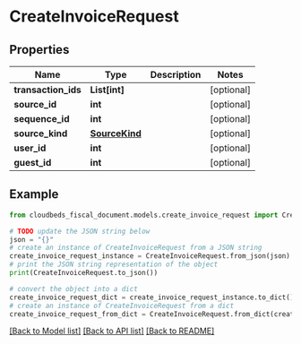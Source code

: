 # CreateInvoiceRequest


## Properties

Name | Type | Description | Notes
------------ | ------------- | ------------- | -------------
**transaction_ids** | **List[int]** |  | [optional] 
**source_id** | **int** |  | [optional] 
**sequence_id** | **int** |  | [optional] 
**source_kind** | [**SourceKind**](SourceKind.md) |  | [optional] 
**user_id** | **int** |  | [optional] 
**guest_id** | **int** |  | [optional] 

## Example

```python
from cloudbeds_fiscal_document.models.create_invoice_request import CreateInvoiceRequest

# TODO update the JSON string below
json = "{}"
# create an instance of CreateInvoiceRequest from a JSON string
create_invoice_request_instance = CreateInvoiceRequest.from_json(json)
# print the JSON string representation of the object
print(CreateInvoiceRequest.to_json())

# convert the object into a dict
create_invoice_request_dict = create_invoice_request_instance.to_dict()
# create an instance of CreateInvoiceRequest from a dict
create_invoice_request_from_dict = CreateInvoiceRequest.from_dict(create_invoice_request_dict)
```
[[Back to Model list]](../README.md#documentation-for-models) [[Back to API list]](../README.md#documentation-for-api-endpoints) [[Back to README]](../README.md)


